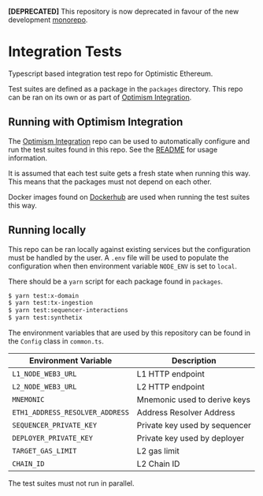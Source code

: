 **[DEPRECATED]** This repository is now deprecated in favour of the new development [monorepo](https://github.com/ethereum-optimism/optimism-monorepo).

# Integration Tests

Typescript based integration test repo for Optimistic Ethereum.

Test suites are defined as a package in the `packages` directory.
This repo can be ran on its own or as part of
[Optimism Integration](https://github.com/ethereum-optimism/optimism-integration).


## Running with Optimism Integration

The [Optimism Integration](https://github.com/ethereum-optimism/optimism-integration)
repo can be used to automatically configure and run the test suites found
in this repo. See the [README](https://github.com/ethereum-optimism/optimism-integration/blob/master/README.md)
for usage information.

It is assumed that each test suite gets a fresh state when running this way.
This means that the packages must not depend on each other.

Docker images found on [Dockerhub](https://hub.docker.com/u/ethereumoptimism)
are used when running the test suites this way.

## Running locally

This repo can be ran locally against existing services but the configuration
must be handled by the user. A `.env` file will be used to populate the
configuration when then environment variable `NODE_ENV` is set to `local`.

There should be a `yarn` script for each package found in `packages`.

```bash
$ yarn test:x-domain
$ yarn test:tx-ingestion
$ yarn test:sequencer-interactions
$ yarn test:synthetix
```

The environment variables that are used by this repository can be found in
the `Config` class in `common.ts`.

| Environment Variable            | Description |
| -----------                     | ----------- |
| `L1_NODE_WEB3_URL`              | L1 HTTP endpoint |
| `L2_NODE_WEB3_URL`              | L2 HTTP endpoint |
| `MNEMONIC`                      | Mnemonic used to derive keys |
| `ETH1_ADDRESS_RESOLVER_ADDRESS` | Address Resolver Address |
| `SEQUENCER_PRIVATE_KEY`         | Private key used by sequencer |
| `DEPLOYER_PRIVATE_KEY`          | Private key used by deployer |
| `TARGET_GAS_LIMIT`              | L2 gas limit |
| `CHAIN_ID`                      | L2 Chain ID |


The test suites must not run in parallel.
